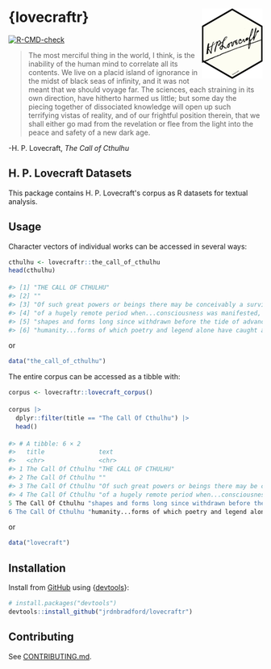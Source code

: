 # {lovecraftr} <img src="man/figures/logo.png" align="right" height="139" alt="H. P. Lovecraft's signature in an R package hexagon"/>

[![R-CMD-check](https://github.com/jrdnbradford/lovecraftr/actions/workflows/R-CMD-check.yaml/badge.svg)](https://github.com/jrdnbradford/lovecraftr/actions/workflows/R-CMD-check.yaml)

> The most merciful thing in the world, I think, is the inability of the human mind to correlate all its contents. We live on a placid island of ignorance in the midst of black seas of infinity, and it was not meant that we should voyage far. The sciences, each straining in its own direction, have hitherto harmed us little; but some day the piecing together of dissociated knowledge will open up such terrifying vistas of reality, and of our frightful position therein, that we shall either go mad from the revelation or flee from the light into the peace and safety of a new dark age.

-H. P. Lovecraft, *The Call of Cthulhu*

## H. P. Lovecraft Datasets

This package contains H. P. Lovecraft's corpus as R datasets for textual analysis.

## Usage

Character vectors of individual works can be accessed in several ways:
```R
cthulhu <- lovecraftr::the_call_of_cthulhu
head(cthulhu)

#> [1] "THE CALL OF CTHULHU"
#> [2] ""
#> [3] "Of such great powers or beings there may be conceivably a survival...a survival"
#> [4] "of a hugely remote period when...consciousness was manifested, perhaps, in"
#> [5] "shapes and forms long since withdrawn before the tide of advancing"
#> [6] "humanity...forms of which poetry and legend alone have caught a flying memory"
```
or
```R
data("the_call_of_cthulhu")
```

The entire corpus can be accessed as a tibble with:
```R
corpus <- lovecraftr::lovecraft_corpus()

corpus |>
  dplyr::filter(title == "The Call Of Cthulhu") |>
  head()

#> # A tibble: 6 × 2
#>   title               text
#>   <chr>               <chr>
#> 1 The Call Of Cthulhu "THE CALL OF CTHULHU"
#> 2 The Call Of Cthulhu ""
#> 3 The Call Of Cthulhu "Of such great powers or beings there may be conceivably …
#> 4 The Call Of Cthulhu "of a hugely remote period when...consciousness was manif…
5 The Call Of Cthulhu "shapes and forms long since withdrawn before the tide of…
6 The Call Of Cthulhu "humanity...forms of which poetry and legend alone have c…
```
or
```R
data("lovecraft")
```

## Installation

Install from [GitHub](https://github.com/jrdnbradford/lovecraftr/) using {[devtools](https://devtools.r-lib.org/)}:
```R
# install.packages("devtools")
devtools::install_github("jrdnbradford/lovecraftr")
```

## Contributing

See [CONTRIBUTING.md](/.github/CONTRIBUTING.md).
